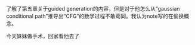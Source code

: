 了解了第五章关于guided generation的内容，但是对于他怎么从“gaussian conditional path”推导出“CFG”的数学过程不敢苟同。我认为note写的在偷换概念。

今天妹妹做手术，回家看他去了
